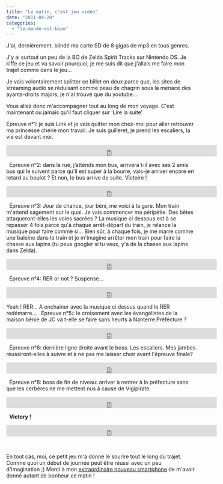 ```yaml
---
title: "Le matin, c'est jeu vidéo"
date: "2011-04-20"
categories: 
  - "le-monde-est-beau"
---
```


J'ai, dernièrement, blindé ma carte SD de 8 gigas de mp3 en tous genres.

J'y ai surtout un peu de la BO de Zelda Spirit Tracks sur Nintendo DS. Je kiffe ce jeu et va savoir pourquoi, je me suis dit que j'allais me faire mon trajet comme dans le jeu...

Je vais volontairement splitter ce billet en deux parce que, les sites de streaming audio se réduisant comme peau de chagrin sous la menace des ayants-droits majors, je n'ai trouvé que du youtube...

Vous allez donc m'accompagner tout au long de mon voyage. C'est maintenant ou jamais qu'il faut cliquer sur 'Lire la suite'

Épreuve n°1: je suis Link et je vais quitter mon chez-moi pour aller retrouver ma princesse chérie mon travail. Je suis guilleret, je prend les escaliers, la vie est devant moi. 

<iframe title="YouTube video player" width="560" height="30" src="http://www.youtube.com/embed/Cov0YhIRbis?rel=0" frameborder="0" allowfullscreen></iframe>

   Épreuve n°2: dans la rue, j’attends mon bus, arrivera t-il avec ses 2 amis bus qui le suivent parce qu'il est super à la bourre, vais-je arriver encore en retard au boulot ? Et non, le bus arrive de suite. Victoire ! 

<iframe title="YouTube video player" width="560" height="30" src="http://www.youtube.com/embed/WR9p4sFsfx0?rel=0" frameborder="0" allowfullscreen></iframe>

   Épreuve n°3: Jour de chance, jour béni, me voici à la gare. Mon train m'attend sagement sur le quai. Je vais commencer ma péripétie. Des bêtes attaqueront-elles les voies sacrées ? La musique ci dessous est à se repasser 4 fois parce qu'à chaque arrêt-départ du train, je relance la musique pour faire comme si... Bien sûr, à chaque fois, je me marre comme une baleine dans le train et je m'imagine arrêter mon train pour faire la chasse aux lapins (tu peux googler si tu veux, y'a de la chasse aux lapins dans Zelda). 

<iframe title="YouTube video player" width="560" height="30" src="http://www.youtube.com/embed/izbMZay_8Dk?rel=0" frameborder="0" allowfullscreen></iframe>

   Épreuve n°4: RER or not ? Suspense... 

<iframe title="YouTube video player" width="560" height="30" src="http://www.youtube.com/embed/QXulvBiuK3I?rel=0" frameborder="0" allowfullscreen></iframe>

 Yeah ! RER... A enchainer avec la musique ci dessus quand le RER redémarre...   Épreuve n°5:: le croisement avec les évangélistes de la maison bénie de JC va t-elle se faire sans heurts à Nanterre Préfecture ? 

<iframe title="YouTube video player" width="560" height="30" src="http://www.youtube.com/embed/4HVvSYYEfo4?rel=0" frameborder="0" allowfullscreen></iframe>

   Épreuve n°6: dernière ligne droite avant le boss. Les escaliers. Mes jambes réussiront-elles à suivre et à ne pas me laisser choir avant l'épreuve finale? 

<iframe title="YouTube video player" width="560" height="30" src="http://www.youtube.com/embed/bB7iWHOMaPs?rel=0" frameborder="0" allowfullscreen></iframe>

   Épreuve n°8: boss de fin de niveau: arriver à rentrer à la préfecture sans que les cerbères ne me mettent nus à cause de Vigipirate. 

<iframe title="YouTube video player" width="560" height="30" src="http://www.youtube.com/embed/s-YTiGWc56c?rel=0" frameborder="0" allowfullscreen></iframe>

   **Victory !** 

<iframe title="YouTube video player" width="560" height="30" src="http://www.youtube.com/embed/HIFPuJ5Ltfo?rel=0" frameborder="0" allowfullscreen></iframe>

  

En tout cas, moi, ce petit jeu m'a donné le sourire tout le long du trajet. Comme quoi un début de journée peut être réussi avec un peu d'imagination ;) Merci à mon [extraordinaire nouveau smartphone](http://www.frandroid.com/65776/test-du-lg-optimus-2x-p990-sous-android/) de m'avoir donné autant de bonheur ce matin !
